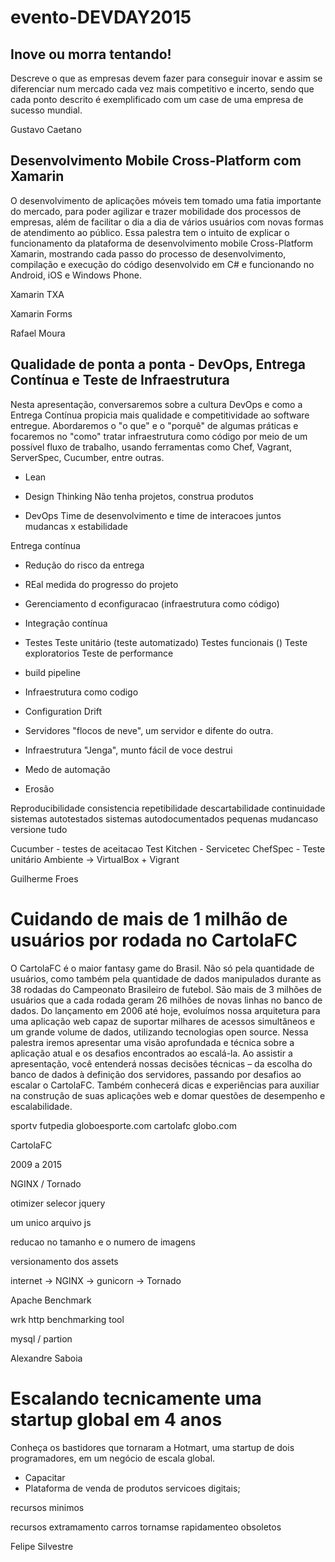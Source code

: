 # evento-DEVDAY2015

## Inove ou morra tentando!

Descreve o que as empresas devem fazer para conseguir inovar e assim se diferenciar num mercado cada vez mais competitivo e incerto, sendo que cada ponto descrito é exemplificado com um case de uma empresa de sucesso mundial.

 Gustavo Caetano


 ## Desenvolvimento Mobile Cross-Platform com Xamarin

 O desenvolvimento de aplicações móveis tem tomado uma fatia importante do mercado, para poder agilizar e trazer mobilidade dos processos de empresas, além de facilitar o dia a dia de vários usuários com novas formas de atendimento ao público. Essa palestra tem o intuito de explicar o funcionamento da plataforma de desenvolvimento mobile Cross-Platform Xamarin, mostrando cada passo do processo de desenvolvimento, compilação e execução do código desenvolvido em C# e funcionando no Android, iOS e Windows Phone.

Xamarin TXA

Xamarin Forms

 Rafael Moura


## Qualidade de ponta a ponta - DevOps, Entrega Contínua e Teste de Infraestrutura

Nesta apresentação, conversaremos sobre a cultura DevOps e como a Entrega Contínua propicia mais qualidade e competitividade ao software entregue. Abordaremos o "o que" e o "porquê" de algumas práticas e focaremos no "como" tratar infraestrutura como código por meio de um possível fluxo de trabalho, usando ferramentas como Chef, Vagrant, ServerSpec, Cucumber, entre outras.

- Lean 
- Design Thinking
   Não tenha projetos, construa produtos

- DevOps
   Time de desenvolvimento e time de interacoes juntos
 mudancas x estabilidade

 Entrega contínua
 - Redução do risco da entrega
 - REal medida do progresso do projeto
 - Gerenciamento d econfiguracao (infraestrutura como código)
 - Integração contínua
 - Testes
 	Teste unitário (teste automatizado)
 	Testes funcionais ()
 	Teste exploratorios
 	Teste de performance
 - build pipeline

- Infraestrutura como codigo
 - Configuration Drift
 - Servidores "flocos de neve", um servidor e difente do outra.
 - Infraestrutura "Jenga", munto fácil de voce destrui
 - Medo de automação
 - Erosão

 Reproducibilidade
 consistencia
 repetibilidade
 descartabilidade
 continuidade
 sistemas autotestados
 sistemas autodocumentados
 pequenas mudancaso
 versione tudo

Cucumber - testes de aceitacao
Test Kitchen - 
Servicetec
ChefSpec - Teste unitário
Ambiente -> VirtualBox + Vigrant

 Guilherme Froes


# Cuidando de mais de 1 milhão de usuários por rodada no CartolaFC

O CartolaFC é o maior fantasy game do Brasil. Não só pela quantidade de usuários, como também pela quantidade de dados manipulados durante as 38 rodadas do Campeonato Brasileiro de futebol. São mais de 3 milhões de usuários que a cada rodada geram 26 milhões de novas linhas no banco de dados. Do lançamento em 2006 até hoje, evoluímos nossa arquitetura para uma aplicação web capaz de suportar milhares de acessos simultâneos e um grande volume de dados, utilizando tecnologias open source. Nessa palestra iremos apresentar uma visão aprofundada e técnica sobre a aplicação atual e os desafios encontrados ao escalá-la. Ao assistir a apresentação, você entenderá nossas decisões técnicas – da escolha do banco de dados à definição dos servidores, passando por desafios ao escalar o CartolaFC. Também conhecerá dicas e experiências para auxiliar na construção de suas aplicações web e domar questões de desempenho e escalabilidade.

sportv futpedia globoesporte.com cartolafc globo.com

CartolaFC

2009 a 2015

NGINX / Tornado

otimizer  selecor jquery

um unico arquivo js

reducao no tamanho e o numero de imagens

versionamento dos assets

internet -> NGINX -> gunicorn -> Tornado

Apache Benchmark

wrk http benchmarking tool

mysql / partion

 Alexandre Saboia



# Escalando tecnicamente uma startup global em 4 anos
Conheça os bastidores que tornaram a Hotmart, uma startup de dois programadores, em um negócio de escala global.

- Capacitar
- Plataforma de venda de produtos servicoes digitais;

recursos minimos

recursos extramamento carros
tornamse rapidamenteo obsoletos

 Felipe Silvestre
